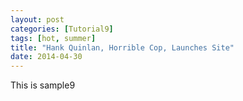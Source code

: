 ```yaml
---
layout: post
categories: [Tutorial9]
tags: [hot, summer]
title: "Hank Quinlan, Horrible Cop, Launches Site"
date: 2014-04-30
---
```


This is sample9
